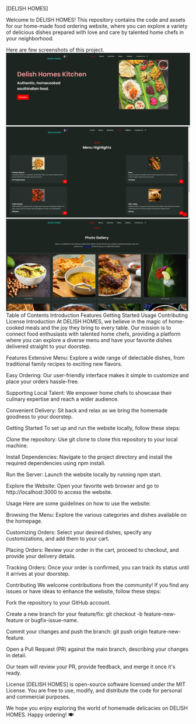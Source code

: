 [DELISH HOMES]

Welcome to DELISH HOMES! This repository contains the code and assets for our home-made food ordering website, where you can explore a variety of delicious dishes prepared with love and care by talented home chefs in your neighborhood.

Here are few screenshots of this project.
![screenshot 1](scr1.png)
![screenshot 2](scr2.png)
![screenshot 3](scr3.png)
Table of Contents
Introduction
Features
Getting Started
Usage
Contributing
License
Introduction
At DELISH HOMES, we believe in the magic of home-cooked meals and the joy they bring to every table. Our mission is to connect food enthusiasts with talented home chefs, providing a platform where you can explore a diverse menu and have your favorite dishes delivered straight to your doorstep.

Features
Extensive Menu: Explore a wide range of delectable dishes, from traditional family recipes to exciting new flavors.

Easy Ordering: Our user-friendly interface makes it simple to customize and place your orders hassle-free.

Supporting Local Talent: We empower home chefs to showcase their culinary expertise and reach a wider audience.

Convenient Delivery: Sit back and relax as we bring the homemade goodness to your doorstep.

Getting Started
To set up and run the website locally, follow these steps:

Clone the repository: Use git clone to clone this repository to your local machine.

Install Dependencies: Navigate to the project directory and install the required dependencies using npm install.

Run the Server: Launch the website locally by running npm start.

Explore the Website: Open your favorite web browser and go to http://localhost:3000 to access the website.

Usage
Here are some guidelines on how to use the website:

Browsing the Menu: Explore the various categories and dishes available on the homepage.

Customizing Orders: Select your desired dishes, specify any customizations, and add them to your cart.

Placing Orders: Review your order in the cart, proceed to checkout, and provide your delivery details.

Tracking Orders: Once your order is confirmed, you can track its status until it arrives at your doorstep.

Contributing
We welcome contributions from the community! If you find any issues or have ideas to enhance the website, follow these steps:

Fork the repository to your GitHub account.

Create a new branch for your feature/fix: git checkout -b feature-new-feature or bugfix-issue-name.

Commit your changes and push the branch: git push origin feature-new-feature.

Open a Pull Request (PR) against the main branch, describing your changes in detail.

Our team will review your PR, provide feedback, and merge it once it's ready.

License
[DELISH HOMES] is open-source software licensed under the MIT License. You are free to use, modify, and distribute the code for personal and commercial purposes.

We hope you enjoy exploring the world of homemade delicacies on DELISH HOMES. Happy ordering! 🍽️
